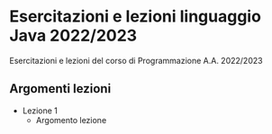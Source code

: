 # Esercitazioni e lezioni linguaggio Java 2022/2023
Esercitazioni e lezioni del corso di Programmazione A.A. 2022/2023
## Argomenti lezioni
+ Lezione 1
    + Argomento lezione
